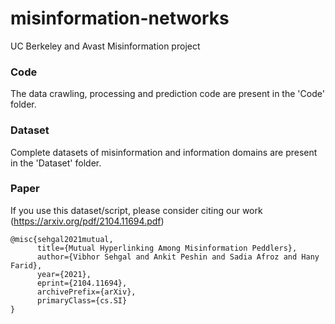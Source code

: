 # misinformation-networks
UC Berkeley and Avast Misinformation project



### Code
The data crawling, processing and prediction code are present in the 'Code' folder. 

### Dataset
Complete datasets of misinformation and information domains are present in the 'Dataset' folder.

### Paper
If you use this dataset/script, please consider citing our work (https://arxiv.org/pdf/2104.11694.pdf)

```
@misc{sehgal2021mutual,
      title={Mutual Hyperlinking Among Misinformation Peddlers}, 
      author={Vibhor Sehgal and Ankit Peshin and Sadia Afroz and Hany Farid},
      year={2021},
      eprint={2104.11694},
      archivePrefix={arXiv},
      primaryClass={cs.SI}
}
```
